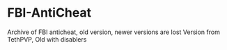 # FBI-AntiCheat
Archive of FBI anticheat, old version, newer versions are lost
Version from TethPVP, Old with disablers
